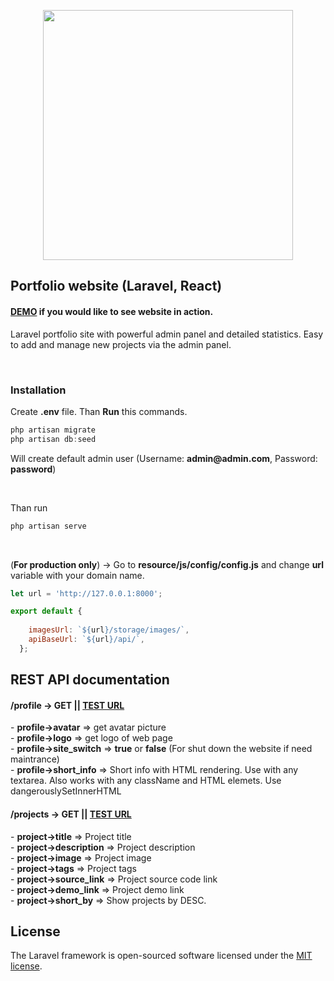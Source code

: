 <p align="center"><span><a href="https://laravel.com" target="_blank"><img src="https://raw.githubusercontent.com/laravel/art/master/logo-lockup/5%20SVG/2%20CMYK/1%20Full%20Color/laravel-logolockup-cmyk-red.svg" width="400"></a><img href="https://upload.wikimedia.org/wikipedia/commons/thumb/a/a7/React-icon.svg/1280px-React-icon.svg.png" width="400"></span></p>

## Portfolio website (Laravel, React)

<h4><a href="https://stefancoding.com/" target="_blank">DEMO</a> if you would like to see website in action.</h4>

<p>Laravel portfolio site with powerful admin panel and detailed statistics. Easy to add and manage new projects via the admin panel.<p><br>
    <h3>Installation</h3>
<p>Create <b>.env</b> file. Than <b>Run</b> this commands.</b></p>  

```javascript
php artisan migrate
php artisan db:seed
```

<p>Will create default admin user (Username: <b>admin@admin.com</b>, Password: <b>password</b>)</p>
<br>


<p>Than run</p>

```javascript
php artisan serve
```
<br>
<p>(<b>For production only</b>) -> Go to <b>resource/js/config/config.js</b> and change <b>url</b> variable with your domain name. </p>

```javascript
let url = 'http://127.0.0.1:8000';

export default {
  
    imagesUrl: `${url}/storage/images/`,
    apiBaseUrl: `${url}/api/`,
  };
```

## REST API documentation

<h4>/profile -> GET || <a href="https://stefancoding.com/api/profile" target="_blank">TEST URL</a></h4>
    - <b>profile->avatar</b> => get avatar picture<br>
    - <b>profile->logo</b> => get logo of web page<br>
    - <b>profile->site_switch</b> => <b>true</b> or <b>false</b> (For shut down the website if need maintrance) <br>
    - <b>profile->short_info</b> => Short info with HTML rendering. Use with any textarea. Also works with any className
                                         and HTML elemets. Use <span class="inline-code">dangerouslySetInnerHTML</span><br>

<h4>/projects -> GET || <a href="https://stefancoding.com/api/projects" target="_blank">TEST URL</a></h4>
    - <b>project->title</b> => Project title<br>
    - <b>project->description</b> => Project description<br>
    - <b>project->image</b> => Project image<br>
    - <b>project->tags</b> => Project tags<br>
    - <b>project->source_link</b> => Project source code link<br>
    - <b>project->demo_link</b> => Project demo link<br>
    - <b>project->short_by</b> => Show projects by DESC.<br>

## License

The Laravel framework is open-sourced software licensed under the [MIT license](https://opensource.org/licenses/MIT).
